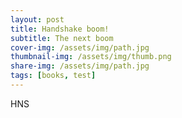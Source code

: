```yaml
---
layout: post
title: Handshake boom!
subtitle: The next boom
cover-img: /assets/img/path.jpg
thumbnail-img: /assets/img/thumb.png
share-img: /assets/img/path.jpg
tags: [books, test]
---
```

HNS
